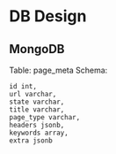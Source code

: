 # DB Design



## MongoDB

Table: page_meta
Schema:
```
id int,
url varchar,
state varchar,
title varchar,
page_type varchar,
headers jsonb,
keywords array,
extra jsonb
```
